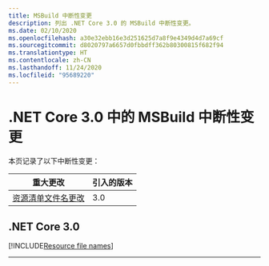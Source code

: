 ```yaml
---
title: MSBuild 中断性变更
description: 列出 .NET Core 3.0 的 MSBuild 中断性变更。
ms.date: 02/10/2020
ms.openlocfilehash: a30e32ebb16e3d251625d7a8f9e4349d4d7a69cf
ms.sourcegitcommit: d8020797a6657d0fbbdff362b80300815f682f94
ms.translationtype: HT
ms.contentlocale: zh-CN
ms.lasthandoff: 11/24/2020
ms.locfileid: "95689220"
---
```

# <a name="msbuild-breaking-changes-in-net-core-30"></a>.NET Core 3.0 中的 MSBuild 中断性变更

本页记录了以下中断性变更：

| 重大更改 | 引入的版本 |
| - | - |
| [资源清单文件名更改](#resource-manifest-file-name-change) | 3.0 |

## <a name="net-core-30"></a>.NET Core 3.0

[!INCLUDE[Resource file names](~/includes/core-changes/msbuild/3.0/resource-manifest-name.md)]

***

